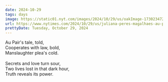 ```yaml
---
date: 2024-10-29
tags: days
image: https://static01.nyt.com/images/2024/10/29/us/oakImage-1730234721701/oakImage-1730234721701-facebookJumbo-v2.jpg
url: https://www.nytimes.com/2024/10/29/us/juliana-peres-magalhaes-au-pair-guilty-plea.html
prettyDate: Tuesday, October 29, 2024
---
```

Au Pair's tale, told,<br>Cooperates with law, bold,<br>Manslaughter plea's cold.<br><br>Secrets and love turn sour,<br>Two lives lost in that dark hour,<br>Truth reveals its power.